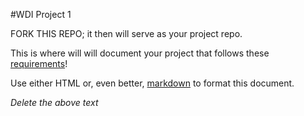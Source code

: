 #WDI Project 1

FORK THIS REPO; it then will serve as your project repo.

This is where will will document your project that follows these [requirements](https://github.com/sf-wdi-18/notes/blob/master/projects/project_1.md)! 

Use either HTML or, even better, [markdown](https://github.com/adam-p/markdown-here/wiki/Markdown-Cheatsheet) to format this document.

*Delete the above text*
